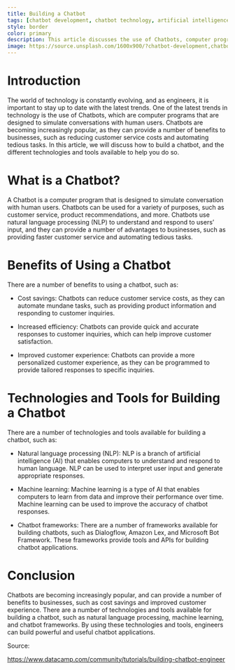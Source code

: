 ```yaml
---
title: Building a Chatbot 
tags: [chatbot development, chatbot technology, artificial intelligence] 
style: border 
color: primary 
description: This article discusses the use of Chatbots, computer programs designed to simulate conversations with human users, and how to build one. Benefits of using a chatbot include cost savings, increased efficiency, and improved customer experience. Technologies and tools for building a chatbot include natural language processing, machine learning, and chatbot frameworks. 
image: https://source.unsplash.com/1600x900/?chatbot-development,chatbot-technology,artificial-intelligence
---
```


 # Introduction

The world of technology is constantly evolving, and as engineers, it is important to stay up to date with the latest trends. One of the latest trends in technology is the use of Chatbots, which are computer programs that are designed to simulate conversations with human users. Chatbots are becoming increasingly popular, as they can provide a number of benefits to businesses, such as reducing customer service costs and automating tedious tasks. In this article, we will discuss how to build a chatbot, and the different technologies and tools available to help you do so.

# What is a Chatbot?

A Chatbot is a computer program that is designed to simulate conversation with human users. Chatbots can be used for a variety of purposes, such as customer service, product recommendations, and more. Chatbots use natural language processing (NLP) to understand and respond to users’ input, and they can provide a number of advantages to businesses, such as providing faster customer service and automating tedious tasks.

# Benefits of Using a Chatbot

There are a number of benefits to using a chatbot, such as:

- Cost savings: Chatbots can reduce customer service costs, as they can automate mundane tasks, such as providing product information and responding to customer inquiries.

- Increased efficiency: Chatbots can provide quick and accurate responses to customer inquiries, which can help improve customer satisfaction.

- Improved customer experience: Chatbots can provide a more personalized customer experience, as they can be programmed to provide tailored responses to specific inquiries.

# Technologies and Tools for Building a Chatbot

There are a number of technologies and tools available for building a chatbot, such as:

- Natural language processing (NLP): NLP is a branch of artificial intelligence (AI) that enables computers to understand and respond to human language. NLP can be used to interpret user input and generate appropriate responses.

- Machine learning: Machine learning is a type of AI that enables computers to learn from data and improve their performance over time. Machine learning can be used to improve the accuracy of chatbot responses.

- Chatbot frameworks: There are a number of frameworks available for building chatbots, such as Dialogflow, Amazon Lex, and Microsoft Bot Framework. These frameworks provide tools and APIs for building chatbot applications.

# Conclusion

Chatbots are becoming increasingly popular, and can provide a number of benefits to businesses, such as cost savings and improved customer experience. There are a number of technologies and tools available for building a chatbot, such as natural language processing, machine learning, and chatbot frameworks. By using these technologies and tools, engineers can build powerful and useful chatbot applications.

Source:

https://www.datacamp.com/community/tutorials/building-chatbot-engineer 